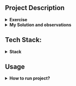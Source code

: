 ## Project Description 
<details><summary><b>Exercise</b></summary>
<div>
    <img width="50" src="https://encrypted-tbn0.gstatic.com/images?q=tbn:ANd9GcRQHI_oAFXfMVqhYKwKj61Yxsf_z98qOtwdo5Cs5S4rAQ&s" alt="Remitly" title="Remitly"/>
</div>
Exercise: 
Write a method verifying the input JSON data. Input data format is defined as AWS::IAM::Role Policy - definition and example (<a href="https://docs.aws.amazon.com/AWSCloudFormation/latest/UserGuide/aws-properties-iam-role-policy.html">AWS IAM Role JSON definition and example</a>). Input JSON might be read from a file. 
Method shall return logical false if an input JSON Resource field contains a single asterisk and true in any other case.

```diff
JSON 
    {
    "PolicyName": "root",
    "PolicyDocument": {
        "Version": "2012-10-17",
        "Statement": [
            {
                "Sid": "IamListAccess",
                "Effect": "Allow",
                "Action": [
                    "iam:ListRoles",
                    "iam:ListUsers"
                ],
                "Resource": "*"
            }
        ]
    }
}
```
</details>
<details><summary><b>My Solution and observations</b></summary>
</details>

## Tech Stack:
<details><summary><b>Stack</b></summary>

<div>
	<img width="50" src="https://user-images.githubusercontent.com/25181517/117201156-9a724800-adec-11eb-9a9d-3cd0f67da4bc.png" alt="Java" title="Java"/>
	<img width="50" src="https://user-images.githubusercontent.com/25181517/117207242-07d5a700-adf4-11eb-975e-be04e62b984b.png" alt="Maven" title="Maven"/>
	<img width="50" src="https://user-images.githubusercontent.com/25181517/117533873-484d4480-afef-11eb-9fad-67c8605e3592.png" alt="JUnit" title="JUnit"/>
</div>
<ul>
    <li>Java Oracle OpenJDK version 17.0.10</li>
    <li>Maven 3 (Version 3.8.1)</li>
    <li>JUnit 4.13.2, junit.jupiter 5.10.2</li>
    <li>Jackson 2.17.0</li>
</ul>
<details><summary><b>Maven dependencies</b></summary>

#### [From MVN REPOSITORY](https://mvnrepository.com/)
[pom.xml](https://github.com/soberyoda/AWSIAM_Internship_2024/blob/main/Solution/pom.xml)
```diff
    <dependencies>
        <!-- JACKSON -->
        <dependency>
            <groupId>com.fasterxml.jackson.core</groupId>
            <artifactId>jackson-core</artifactId>
            <version>2.17.0</version>
        </dependency>
        <dependency>
            <groupId>com.fasterxml.jackson.core</groupId>
            <artifactId>jackson-databind</artifactId>
            <version>2.17.0</version>
        </dependency>
        
        <!-- JUnit -->
        <dependency>
            <groupId>junit</groupId>
            <artifactId>junit</artifactId>
            <version>4.13.2</version>
            <scope>test</scope>
        </dependency>
        <dependency>
            <groupId>org.junit.jupiter</groupId>
            <artifactId>junit-jupiter-api</artifactId>
            <version>5.10.2</version>
            <scope>test</scope>
        </dependency>
    </dependencies>
```
</details>
</details>

## Usage 
<details><summary><b>How to run project?</b></summary>
<ol>
    <li>Copy or download the repository with the code to your computer.</li>
    <code>git@github.com:soberyoda/AWSIAM_Internship_2024.git</code>
    <li>Make sure that the required tools are installed on your computer.</li> 
<ul>
        <li><a href="https://www.oracle.com/java/technologies/downloads/#jdk17">JDK Development Kit 17.0.10</a></li>
        <li><a href="https://maven.apache.org/download.cgi">Apache Maven</a>
</ul>
    

</ol>


#### Most Common Questions

<details><summary><b>How to install Java? (JDK 17)</b></summary>
<div >
	<img width="50" src="https://upload.wikimedia.org/wikipedia/commons/c/c3/Oracle_Logo.svg" alt="Oracle" title="Oracle"/>
</div>

[Installation of the JDK on Linux Platforms](https://docs.oracle.com/en/java/javase/17/install/installation-jdk-linux-platforms.html#GUID-737A84E4-2EFF-4D38-8E60-3E29D1B884B8)

[Installation of the JDK on macOS](https://docs.oracle.com/en/java/javase/17/install/installation-jdk-macos.html#GUID-2FE451B0-9572-4E38-A1A5-568B77B146DE)

[Installation of the JDK on Microsoft Windows Platforms](https://docs.oracle.com/en/java/javase/17/install/installation-jdk-microsoft-windows-platforms.html#GUID-A7E27B90-A28D-4237-9383-A58B416071CA)

</details>

<details><summary><b>How to clone GitHub repository?</b></summary>
<div >
	<img width="50" src="https://user-images.githubusercontent.com/25181517/192108374-8da61ba1-99ec-41d7-80b8-fb2f7c0a4948.png" alt="GitHub" title="GitHub"/>
</div>

[Source: GitHub Docs - Cloning a repository](https://docs.github.com/en/repositories/creating-and-managing-repositories/cloning-a-repository)
<ul>
    <li>On GitHub.com, navigate to the main page of the repository.</li>
    <li>Above the list of files, click <> Code.</li>
    <p>
      <img src="./assets/clone_repo.png" alt="Clone repo" width="554">
    </p>
    <li>Copy the URL for the repository</li>
    <code>git@github.com:soberyoda/AWSIAM_Internship_2024.git</code>
    <li>Open Git Bash.</li>
    <li>Change the current working directory to the location where you want the cloned directory.</li>
    <li>Type <code>git clone</code>, and then paste the URL you copied earlier. </li>
    <code>git clone git@github.com:soberyoda/AWSIAM_Internship_2024.git </code>
    <li>Press Enter to create your local clone.</li>
</ul>
</details>
</details>